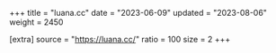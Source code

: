 +++
title = "luana.cc"
date = "2023-06-09"
updated = "2023-08-06"
weight = 2450

[extra]
source = "https://luana.cc/"
ratio = 100
size = 2
+++
